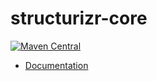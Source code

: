 # structurizr-core

[![Maven Central](https://img.shields.io/maven-central/v/com.structurizr/structurizr-core.svg?label=Maven%20Central)](https://search.maven.org/artifact/com.structurizr/structurizr-core)

- [Documentation](https://docs.structurizr.com/java)

